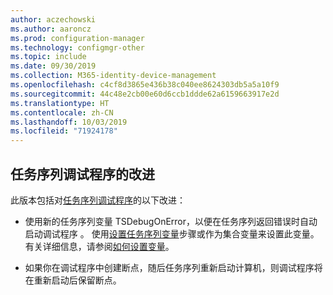 ```yaml
---
author: aczechowski
ms.author: aaroncz
ms.prod: configuration-manager
ms.technology: configmgr-other
ms.topic: include
ms.date: 09/30/2019
ms.collection: M365-identity-device-management
ms.openlocfilehash: c4cf8d3865e436b38c040ee8624303db5a5a10f9
ms.sourcegitcommit: 44c48e2cb00e60d6ccb1ddde62a6159663917e2d
ms.translationtype: HT
ms.contentlocale: zh-CN
ms.lasthandoff: 10/03/2019
ms.locfileid: "71924178"
---
```

## <a name="bkmk_tsdebug"></a> 任务序列调试程序的改进

此版本包括对[任务序列调试程序](/sccm/osd/deploy-use/debug-task-sequence)的以下改进：

- 使用新的任务序列变量 TSDebugOnError，以便在任务序列返回错误时自动启动调试程序  。 使用[设置任务序列变量](/sccm/osd/understand/task-sequence-steps#BKMK_SetTaskSequenceVariable)步骤或作为集合变量来设置此变量。<!-- 5012536 --> 有关详细信息，请参阅[如何设置变量](/sccm/osd/understand/using-task-sequence-variables#bkmk_set)。

- 如果你在调试程序中创建断点，随后任务序列重新启动计算机，则调试程序将在重新启动后保留断点。<!-- 5012509 -->
